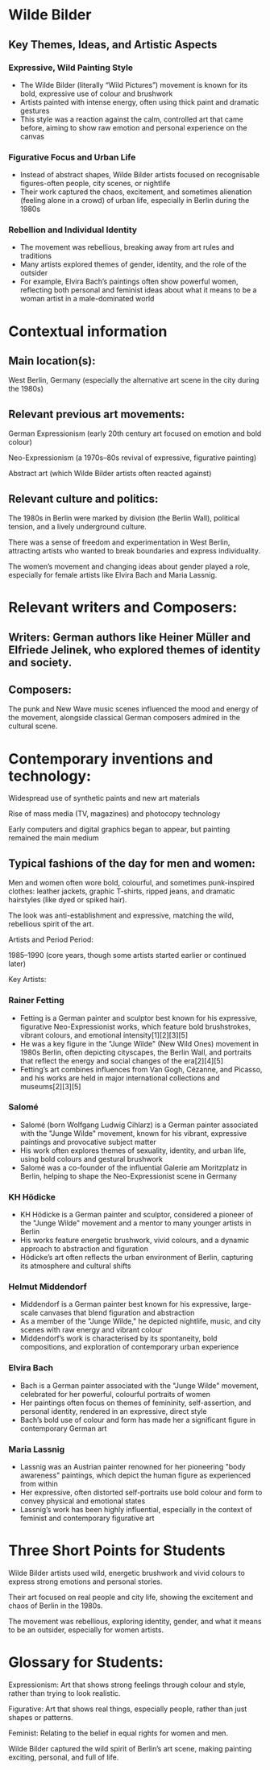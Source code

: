 # Wilde Bilder


## Key Themes, Ideas, and Artistic Aspects

### Expressive, Wild Painting Style
- The Wilde Bilder (literally “Wild Pictures”) movement is known for its bold, expressive use of colour and brushwork
- Artists painted with intense energy, often using thick paint and dramatic gestures
- This style was a reaction against the calm, controlled art that came before, aiming to show raw emotion and personal experience on the canvas

### Figurative Focus and Urban Life
- Instead of abstract shapes, Wilde Bilder artists focused on recognisable figures-often people, city scenes, or nightlife
- Their work captured the chaos, excitement, and sometimes alienation (feeling alone in a crowd) of urban life, especially in Berlin during the 1980s

### Rebellion and Individual Identity
- The movement was rebellious, breaking away from art rules and traditions
- Many artists explored themes of gender, identity, and the role of the outsider
- For example, Elvira Bach’s paintings often show powerful women, reflecting both personal and feminist ideas about what it means to be a woman artist in a male-dominated world

# Contextual information
## Main location(s):

West Berlin, Germany (especially the alternative art scene in the city during the 1980s)

## Relevant previous art movements:

German Expressionism (early 20th century art focused on emotion and bold colour)

Neo-Expressionism (a 1970s–80s revival of expressive, figurative painting)

Abstract art (which Wilde Bilder artists often reacted against)

## Relevant culture and politics:

The 1980s in Berlin were marked by division (the Berlin Wall), political tension, and a lively underground culture.

There was a sense of freedom and experimentation in West Berlin, attracting artists who wanted to break boundaries and express individuality.

The women’s movement and changing ideas about gender played a role, especially for female artists like Elvira Bach and Maria Lassnig.

# Relevant writers and Composers:



## Writers: German authors like Heiner Müller and Elfriede Jelinek, who explored themes of identity and society.


## Composers:

 The punk and New Wave music scenes influenced the mood and energy of the movement, alongside classical German composers admired in the cultural scene.

# Contemporary inventions and technology:


Widespread use of synthetic paints and new art materials

Rise of mass media (TV, magazines) and photocopy technology

Early computers and digital graphics began to appear, but painting remained the main medium

## Typical fashions of the day for men and women:

Men and women often wore bold, colourful, and sometimes punk-inspired clothes: leather jackets, graphic T-shirts, ripped jeans, and dramatic hairstyles (like dyed or spiked hair).

The look was anti-establishment and expressive, matching the wild, rebellious spirit of the art.

Artists and Period
Period:

1985–1990 (core years, though some artists started earlier or continued later)

Key Artists:

### Rainer Fetting

- Fetting is a German painter and sculptor best known for his expressive, figurative Neo-Expressionist works, which feature bold brushstrokes, vibrant colours, and emotional intensity[1][2][3][5]
- He was a key figure in the "Junge Wilde" (New Wild Ones) movement in 1980s Berlin, often depicting cityscapes, the Berlin Wall, and portraits that reflect the energy and social changes of the era[2][4][5]
- Fetting’s art combines influences from Van Gogh, Cézanne, and Picasso, and his works are held in major international collections and museums[2][3][5]

### Salomé

- Salomé (born Wolfgang Ludwig Cihlarz) is a German painter associated with the "Junge Wilde" movement, known for his vibrant, expressive paintings and provocative subject matter
- His work often explores themes of sexuality, identity, and urban life, using bold colours and gestural brushwork
- Salomé was a co-founder of the influential Galerie am Moritzplatz in Berlin, helping to shape the Neo-Expressionist scene in Germany

### KH Hödicke

- KH Hödicke is a German painter and sculptor, considered a pioneer of the "Junge Wilde" movement and a mentor to many younger artists in Berlin
- His works feature energetic brushwork, vivid colours, and a dynamic approach to abstraction and figuration
- Hödicke’s art often reflects the urban environment of Berlin, capturing its atmosphere and cultural shifts

### Helmut Middendorf

- Middendorf is a German painter best known for his expressive, large-scale canvases that blend figuration and abstraction
- As a member of the "Junge Wilde," he depicted nightlife, music, and city scenes with raw energy and vibrant colour
- Middendorf’s work is characterised by its spontaneity, bold compositions, and exploration of contemporary urban experience

### Elvira Bach

- Bach is a German painter associated with the "Junge Wilde" movement, celebrated for her powerful, colourful portraits of women
- Her paintings often focus on themes of femininity, self-assertion, and personal identity, rendered in an expressive, direct style
- Bach’s bold use of colour and form has made her a significant figure in contemporary German art

### Maria Lassnig

- Lassnig was an Austrian painter renowned for her pioneering "body awareness" paintings, which depict the human figure as experienced from within
- Her expressive, often distorted self-portraits use bold colour and form to convey physical and emotional states
- Lassnig’s work has been highly influential, especially in the context of feminist and contemporary figurative art


# Three Short Points for Students
Wilde Bilder artists used wild, energetic brushwork and vivid colours to express strong emotions and personal stories.

Their art focused on real people and city life, showing the excitement and chaos of Berlin in the 1980s.

The movement was rebellious, exploring identity, gender, and what it means to be an outsider, especially for women artists.

# Glossary for Students:

Expressionism: Art that shows strong feelings through colour and style, rather than trying to look realistic.

Figurative: Art that shows real things, especially people, rather than just shapes or patterns.

Feminist: Relating to the belief in equal rights for women and men.

Wilde Bilder captured the wild spirit of Berlin’s art scene, making painting exciting, personal, and full of life.